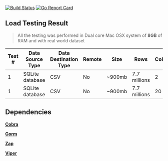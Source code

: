 [![Build Status](https://travis-ci.com/flowace/db2db.svg?branch=master)](https://travis-ci.com/flowace/db2db)
[![Go Report Card](https://goreportcard.com/badge/github.com/flowace/db2db)](https://goreportcard.com/report/github.com/flowace/db2db)

## Load Testing Result
> All the testing was performed in Dual core Mac OSX system of **8GB** of RAM and with real world dataset

|Test #| Data Source Type | Data Destination Type | Remote |Size  | Rows|Columns|Execution Time|Concurrent|
|---|---|---|---|---|---|---|---|---|
|1|  SQLite database | CSV| No  | ~900mb  | 7.7 millions  |  2 | 102.726 sec|No|
|1|  SQLite database | CSV| No  | ~900mb  | 7.7 millions  |  20 | 396.00s sec|Yes (10 threads) |

## Dependencies

[**Cobra**](https://github.com/spf13/cobra)

[**Gorm**](https://github.com/jinzhu/gorm)

[**Zap**](https://github.com/uber-go/zap)

[**Viper**](https://github.com/spf13/viper)


